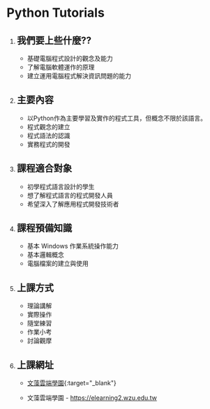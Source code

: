 # Python Tutorials

1. ## 我們要上些什麼??

    * 基礎電腦程式設計的觀念及能力
    * 了解電腦軟體運作的原理
    * 建立運用電腦程式解決資訊問題的能力

2. ## 主要內容

    * 以Python作為主要學習及實作的程式工具，但概念不限於該語言。
    * 程式觀念的建立
    * 程式語法的認識
    * 實務程式的開發

3. ## 課程適合對象
    * 初學程式語言設計的學生
    * 想了解程式語言的程式開發人員
    * 希望深入了解應用程式開發技術者

4. ## 課程預備知識
    * 基本 Windows 作業系統操作能力
    * 基本邏輯概念
    * 電腦檔案的建立與使用

5. ## 上課方式
    * 理論講解
    * 實際操作
    * 隨堂練習
    * 作業小考
    * 討論觀摩

6. ## 上課網址

    * [文藻雲端學園](https://elearning2.wzu.edu.tw){:target="_blank"}

    * 文藻雲端學園 - https://elearning2.wzu.edu.tw
